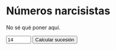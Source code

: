 
# Números narcisistas

No sé qué poner aquí.

<input style="width: 5em" id="input_n" type="number" min="0" value=14>
<button type="button" onclick="show_sequence()">Calcular sucesión</button><br>
<p id="sequence"></p>

<script src="narcisistas.js"></script>
